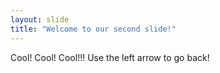 ```yaml
---
layout: slide
title: "Welcome to our second slide!"
---
```

Cool! Cool! Cool!!!
Use the left arrow to go back!
